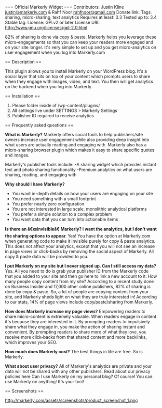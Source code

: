 === Official Markerly Widget ===
Contributors: Justin Kline <justin@markerly.com> & Rahf Noor <rahfnoor@gmail.com>
Donate link: 
Tags: sharing, micro-sharing, text analytics
Requires at least: 3.3
Tested up to: 3.4
Stable tag: 
License: GPLv2 or later
License URI: http://www.gnu.org/licenses/gpl-2.0.html

82% of sharing is done via copy & paste.  Markerly helps you leverage these micro-engagements so that you can keep your readers more engaged and on your site longer.  It's very simple to set up and you get micro-analytics on user engagement when you log into Markerly.com

== Description ==

This plugin allows you to install Markerly on your WordPress blog.  It's a social layer that sits on top of your content which prompts users to share when they engage with images, video, and text.  You then will get analytics on the backend when you log into Markerly. 

== Installation ==

1. Please folder inside of /wp-content/plugins/
2. All settings live under SETTINGS > Markerly Settings
3. Publisher ID required to receive analytics

== Frequently asked questions ==

**What is Markerly?**
Markerly offers social tools to help publishers/site owners increase user engagement while also providing deep insight into what users are actually reading and engaging with. Markerly also has a micro-sharing browser plugin which makes it easy to share specific quotes and images. 

Markerly's publisher tools include: 
-A sharing widget which provides instant text and photo sharing functionality 
-Premium analytics on what users are sharing, reading, and engaging with

**Why should I have Markerly?**
- You want in-depth details on how your users are engaging on your site
- You need something with a small footprint
- You prefer nearly zero configuration
- You are not interested in large scale, monolithic analytical platforms
- You prefer a simple solution to a complex problem
- You want data that you can turn into actionable items

**Is there an â€œinvisibleâ€ Markerly? I want the analytics, but I don't want the sharing options to appear.**
Yes! You have the option at Markerly.com when generating code to make it invisible purely for copy & paste analytics. This does not affect your analytics, except that you will not see an increase in page views or click-backs by removing the social aspect of Markerly. All copy & paste data will be provided to you.

**I put Markerly on my site but I never signed up. Can I still access my data?**
Yes. All you need to do is grab your publisher ID from the Markerly code that you added to your site and then go here to link a new account to it.
How many people copy content from my site?
According to a recent study done on Business Insider and 17,000 other online publishers, 82% of sharing is done by copy & paste. So, a lot of people are copying content from your site, and Markerly sheds light on what they are truly interested in! According to our stats, 14% of page views include copy/paste/sharing from Markerly.

**How does Markerly increase my page views?**
Empowering readers to share micro-content is extremely valuable. When readers engage in content it's because they are interested in it. By prompting readers to impulsively share what they engage in, you make the action of sharing instant and convenient. By prompting readers to share more of what they love, you receive more click-backs from that shared content and more backlinks, which improves your SEO.

**How much does Markerly cost?**
The best things in life are free. So is Markerly.

**What about user privacy?**
All of Markerly's analytics are private and your data will not be shared with any other publishers. Read about our privacy policies here
Can I use Markerly on my personal blog?
Of course! You can use Markerly on anything! It's your tool!


== Screenshots ==

http://markerly.com/assets/screenshots/product_screenshot_1.png
